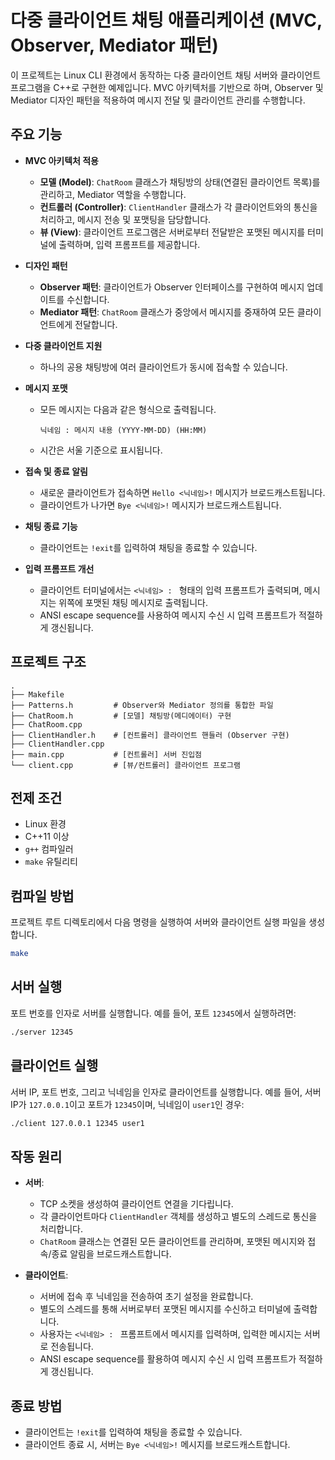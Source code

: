 # 다중 클라이언트 채팅 애플리케이션 (MVC, Observer, Mediator 패턴)

이 프로젝트는 Linux CLI 환경에서 동작하는 다중 클라이언트 채팅 서버와 클라이언트 프로그램을 C++로 구현한 예제입니다. MVC 아키텍처를 기반으로 하며, Observer 및 Mediator 디자인 패턴을 적용하여 메시지 전달 및 클라이언트 관리를 수행합니다.

## 주요 기능

- **MVC 아키텍처 적용**  
  - **모델 (Model)**: `ChatRoom` 클래스가 채팅방의 상태(연결된 클라이언트 목록)를 관리하고, Mediator 역할을 수행합니다.
  - **컨트롤러 (Controller)**: `ClientHandler` 클래스가 각 클라이언트와의 통신을 처리하고, 메시지 전송 및 포맷팅을 담당합니다.
  - **뷰 (View)**: 클라이언트 프로그램은 서버로부터 전달받은 포맷된 메시지를 터미널에 출력하며, 입력 프롬프트를 제공합니다.

- **디자인 패턴**  
  - **Observer 패턴**: 클라이언트가 Observer 인터페이스를 구현하여 메시지 업데이트를 수신합니다.
  - **Mediator 패턴**: `ChatRoom` 클래스가 중앙에서 메시지를 중재하여 모든 클라이언트에게 전달합니다.

- **다중 클라이언트 지원**  
  - 하나의 공용 채팅방에 여러 클라이언트가 동시에 접속할 수 있습니다.

- **메시지 포맷**  
  - 모든 메시지는 다음과 같은 형식으로 출력됩니다.
    ```
    닉네임 : 메시지 내용 (YYYY-MM-DD) (HH:MM)
    ```
  - 시간은 서울 기준으로 표시됩니다.

- **접속 및 종료 알림**  
  - 새로운 클라이언트가 접속하면 `Hello <닉네임>!` 메시지가 브로드캐스트됩니다.
  - 클라이언트가 나가면 `Bye <닉네임>!` 메시지가 브로드캐스트됩니다.

- **채팅 종료 기능**  
  - 클라이언트는 `!exit`를 입력하여 채팅을 종료할 수 있습니다.

- **입력 프롬프트 개선**  
  - 클라이언트 터미널에서는 `<닉네임> : ` 형태의 입력 프롬프트가 출력되며, 메시지는 위쪽에 포맷된 채팅 메시지로 출력됩니다.
  - ANSI escape sequence를 사용하여 메시지 수신 시 입력 프롬프트가 적절하게 갱신됩니다.

## 프로젝트 구조

```
.
├── Makefile
├── Patterns.h         # Observer와 Mediator 정의를 통합한 파일
├── ChatRoom.h         # [모델] 채팅방(메디에이터) 구현
├── ChatRoom.cpp
├── ClientHandler.h    # [컨트롤러] 클라이언트 핸들러 (Observer 구현)
├── ClientHandler.cpp
├── main.cpp           # [컨트롤러] 서버 진입점
└── client.cpp         # [뷰/컨트롤러] 클라이언트 프로그램
```

## 전제 조건

- Linux 환경
- C++11 이상
- `g++` 컴파일러
- `make` 유틸리티

## 컴파일 방법

프로젝트 루트 디렉토리에서 다음 명령을 실행하여 서버와 클라이언트 실행 파일을 생성합니다.

```bash
make
```

## 서버 실행

포트 번호를 인자로 서버를 실행합니다. 예를 들어, 포트 `12345`에서 실행하려면:

```bash
./server 12345
```

## 클라이언트 실행

서버 IP, 포트 번호, 그리고 닉네임을 인자로 클라이언트를 실행합니다. 예를 들어, 서버 IP가 `127.0.0.1`이고 포트가 `12345`이며, 닉네임이 `user1`인 경우:

```bash
./client 127.0.0.1 12345 user1
```

## 작동 원리

- **서버**:  
  - TCP 소켓을 생성하여 클라이언트 연결을 기다립니다.
  - 각 클라이언트마다 `ClientHandler` 객체를 생성하고 별도의 스레드로 통신을 처리합니다.
  - `ChatRoom` 클래스는 연결된 모든 클라이언트를 관리하며, 포맷된 메시지와 접속/종료 알림을 브로드캐스트합니다.

- **클라이언트**:  
  - 서버에 접속 후 닉네임을 전송하여 초기 설정을 완료합니다.
  - 별도의 스레드를 통해 서버로부터 포맷된 메시지를 수신하고 터미널에 출력합니다.
  - 사용자는 `<닉네임> : ` 프롬프트에서 메시지를 입력하며, 입력한 메시지는 서버로 전송됩니다.
  - ANSI escape sequence를 활용하여 메시지 수신 시 입력 프롬프트가 적절하게 갱신됩니다.

## 종료 방법

- 클라이언트는 `!exit`를 입력하여 채팅을 종료할 수 있습니다.
- 클라이언트 종료 시, 서버는 `Bye <닉네임>!` 메시지를 브로드캐스트합니다.
